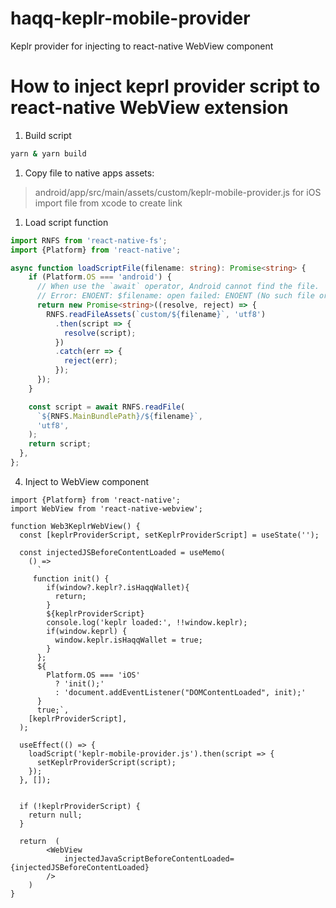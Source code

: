 # haqq-keplr-mobile-provider

Keplr provider for injecting to react-native WebView component

# How to inject keprl provider script to react-native WebView extension

1. Build script

```bash
yarn & yarn build
```

1. Copy file to native apps assets:
 > android/app/src/main/assets/custom/keplr-mobile-provider.js
 > for iOS import file from xcode to create link

1. Load script function

```ts
import RNFS from 'react-native-fs';
import {Platform} from 'react-native';

async function loadScriptFile(filename: string): Promise<string> {
    if (Platform.OS === 'android') {
      // When use the `await` operator, Android cannot find the file.
      // Error: ENOENT: $filename: open failed: ENOENT (No such file or directory), open 'undefined/$filename'
      return new Promise<string>((resolve, reject) => {
        RNFS.readFileAssets(`custom/${filename}`, 'utf8')
          .then(script => {
            resolve(script);
          })
          .catch(err => {
            reject(err);
          });
      });
    }

    const script = await RNFS.readFile(
      `${RNFS.MainBundlePath}/${filename}`,
      'utf8',
    );
    return script;
  },
};
```

4. Inject to WebView component

```tsx
import {Platform} from 'react-native';
import WebView from 'react-native-webview';

function Web3KeplrWebView() {
  const [keplrProviderScript, setKeplrProviderScript] = useState('');

  const injectedJSBeforeContentLoaded = useMemo(
    () =>
      `
     function init() {
        if(window?.keplr?.isHaqqWallet){
          return;
        }
        ${keplrProviderScript}
        console.log('keplr loaded:', !!window.keplr);
        if(window.keprl) {
          window.keplr.isHaqqWallet = true;
        }
      };
      ${
        Platform.OS === 'iOS'
          ? 'init();'
          : 'document.addEventListener("DOMContentLoaded", init);'
      }
      true;`,
    [keplrProviderScript],
  );

  useEffect(() => {
    loadScript('keplr-mobile-provider.js').then(script => {
      setKeplrProviderScript(script);
    });
  }, []);


  if (!keplrProviderScript) {
    return null;
  }

  return  (
        <WebView
            injectedJavaScriptBeforeContentLoaded={injectedJSBeforeContentLoaded}
        />
    )
}
```